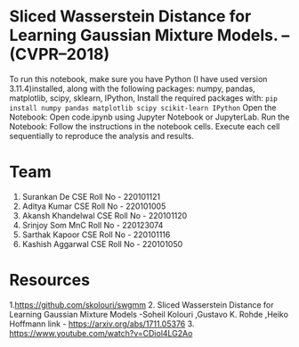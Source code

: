 # Sliced Wasserstein Distance for Learning Gaussian Mixture Models. – (CVPR–2018) 
To run this notebook, make sure you have Python (I have used version 3.11.4)installed, along with the following packages:
numpy,
pandas,
matplotlib,
scipy,
sklearn,
IPython,
Install the required packages with:
``
pip install numpy pandas matplotlib scipy scikit-learn IPython
``
Open the Notebook: Open code.ipynb using Jupyter Notebook or JupyterLab.
Run the Notebook: Follow the instructions in the notebook cells. Execute each cell sequentially to reproduce the analysis and results.
# Team 
1. Surankan De        CSE       Roll No - 220101121
2. Aditya Kumar       CSE       Roll No - 220101005
3. Akansh Khandelwal  CSE       Roll No - 220101120
4. Srinjoy Som        MnC       Roll No - 220123074
5. Sarthak Kapoor     CSE       Roll No - 220101116
6. Kashish Aggarwal   CSE       Roll No - 220101050

# Resources
1.https://github.com/skolouri/swgmm
2. Sliced Wasserstein Distance for Learning Gaussian Mixture Models -Soheil Kolouri ,Gustavo K. Rohde ,Heiko Hoffmann
link - https://arxiv.org/abs/1711.05376
3. https://www.youtube.com/watch?v=CDiol4LG2Ao
